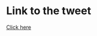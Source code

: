 # Link to the tweet

[Click here](https://twitter.com/roc_tanweer/status/1522840343485763584?s=20&t=gVOIh3a68yVrJxXCkpyMng)